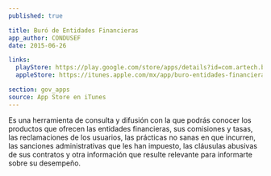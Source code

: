 ```yaml
---
published: true

title: Buró de Entidades Financieras
app_author: CONDUSEF
date: 2015-06-26

links:
  playStore: https://play.google.com/store/apps/details?id=com.artech.buroentidades.burodeentidades
  appleStore: https://itunes.apple.com/mx/app/buro-entidades-financieras/id925131895?mt=8

section: gov_apps
source: App Store en iTunes
---
```


Es una herramienta de consulta y difusión con la que podrás conocer los productos que ofrecen las entidades financieras, sus comisiones y tasas, las reclamaciones de los usuarios, las prácticas no sanas en que incurren, las sanciones administrativas que les han impuesto, las cláusulas abusivas de sus contratos y otra información que resulte relevante para informarte sobre su desempeño.
